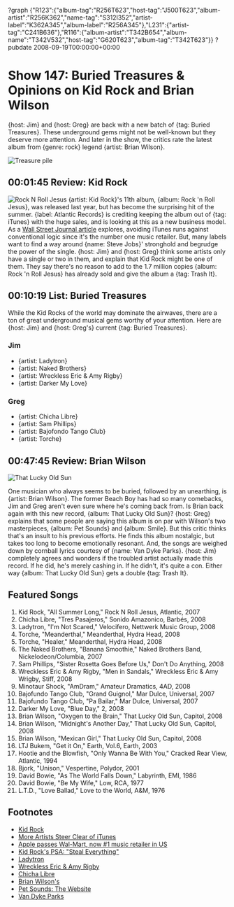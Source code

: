 ?graph {"R123":{"album-tag":"R256T623","host-tag":"J500T623","album-artist":"R256K362","name-tag":"S312I352","artist-label":"K362A345","album-label":"R256A345"},"L231":{"artist-tag":"C241B636"},"R116":{"album-artist":"T342B654","album-name":"T342V532","host-tag":"G620T623","album-tag":"T342T623"}}
?pubdate 2008-09-19T00:00:00+00:00

# Show 147: Buried Treasures & Opinions on Kid Rock and Brian Wilson
{host: Jim} and {host: Greg} are back with a new batch of {tag: Buried Treasures}. These underground gems might not be well-known but they deserve more attention. And later in the show, the critics rate the latest album from {genre: rock} legend {artist: Brian Wilson}.

![Treasure pile](http://static.soundopinions.org/images/buriedtreasures/treasurepile.jpg)

## 00:01:45 Review: Kid Rock
![Rock N Roll Jesus](https://upload.wikimedia.org/wikipedia/commons/8/8a/Rock_and_roll_jesus.jpg "252399/586705153")
{artist: Kid Rock}'s 11th album, {album: Rock 'n Roll Jesus}, was released last year, but has become the surprising hit of the summer. {label: Atlantic Records} is crediting keeping the album out of {tag: iTunes} with the huge sales, and is looking at this as a new business model. As a [Wall Street Journal article](http://online.wsj.com/news/articles/SB121987440206377643) explores, avoiding iTunes runs against conventional logic since it's the number one music retailer. But, many labels want to find a way around {name: Steve Jobs}' stronghold and begrudge the power of the single. {host: Jim} and {host: Greg} think some artists only have a single or two in them, and explain that Kid Rock might be one of them. They say there's no reason to add to the 1.7 million copies {album: Rock 'n Roll Jesus} has already sold and give the album a {tag: Trash It}.

## 00:10:19 List: Buried Treasures
While the Kid Rocks of the world may dominate the airwaves, there are a ton of great underground musical gems worthy of your attention. Here are {host: Jim} and {host: Greg's} current {tag: Buried Treasures}.

### Jim
- {artist: Ladytron}
- {artist: Naked Brothers}
- {artist: Wreckless Eric & Amy Rigby}
- {artist: Darker My Love}

### Greg
- {artist: Chicha Libre}
- {artist: Sam Phillips}
- {artist: Bajofondo Tango Club}
- {artist: Torche}

## 00:47:45 Review: Brian Wilson
![That Lucky Old Sun](http://is2.mzstatic.com/image/thumb/Music/v4/6d/a3/7d/6da37d30-82b1-8aea-58b3-6df8a77b5a16/source/600x600bb.jpg "61573/721272769")

One musician who always seems to be buried, followed by an unearthing, is {artist: Brian Wilson}. The former Beach Boy has had so many comebacks, Jim and Greg aren't even sure where he's coming back from. Is Brian back again with this new record, {album: That Lucky Old Sun}? {host: Greg} explains that some people are saying this album is on par with Wilson's two masterpieces, {album: Pet Sounds} and {album: Smile}. But this critic thinks that's an insult to his previous efforts. He finds this album nostalgic, but takes too long to become emotionally resonant. And, the songs are weighed down by cornball lyrics courtesy of {name: Van Dyke Parks}. {host: Jim} completely agrees and wonders if the troubled artist actually made this record. If he did, he's merely cashing in. If he didn't, it's quite a con. Either way {album: That Lucky Old Sun} gets a double {tag: Trash It}.

## Featured Songs
1. Kid Rock, "All Summer Long," Rock N Roll Jesus, Atlantic, 2007
2. Chicha Libre, "Tres Pasajeros," Sonido Amazonico, Barbés, 2008
3. Ladytron, "I'm Not Scared," Velocifero, Nettwerk Music Group, 2008
4. Torche, "Meanderthal," Meanderthal, Hydra Head, 2008
5. Torche, "Healer," Meanderthal, Hydra Head, 2008
6. The Naked Brothers, "Banana Smoothie," Naked Brothers Band, Nickelodeon/Columbia, 2007
7. Sam Phillips, "Sister Rosetta Goes Before Us," Don't Do Anything, 2008
8. Wreckless Eric & Amy Rigby, "Men in Sandals," Wreckless Eric & Amy Wrigby, Stiff, 2008
9. Minotaur Shock, "AmDram," Amateur Dramatics, 4AD, 2008
10. Bajofundo Tango Club, "Grand Guignol," Mar Dulce, Universal, 2007
11. Bajofundo Tango Club, "Pa Bailar," Mar Dulce, Universal, 2007
12. Darker My Love, "Blue Day," 2, 2008
13. Brian Wilson, "Oxygen to the Brain," That Lucky Old Sun, Capitol, 2008
14. Brian Wilson, "Midnight's Another Day," That Lucky Old Sun, Capitol, 2008
15. Brian Wilson, "Mexican Girl," That Lucky Old Sun, Capitol, 2008
16. LTJ Bukem, "Get it On," Earth, Vol.6, Earth, 2003
17. Hootie and the Blowfish, "Only Wanna Be With You," Cracked Rear View, Atlantic, 1994
18. Bjork, "Unison," Vespertine, Polydor, 2001
19. David Bowie, "As The World Falls Down," Labyrinth, EMI, 1986
20. David Bowie, "Be My Wife," Low, RCA, 1977
21. L.T.D., "Love Ballad," Love to the World, A&M, 1976

## Footnotes
- [Kid Rock](http://www.kidrock.com/)
- [More Artists Steer Clear of iTunes](http://online.wsj.com/article/SB121987440206377643.html?mod=googlenews_wsj)
- [Apple passes Wal-Mart, now #1 music retailer in US](http://arstechnica.com/news.ars/post/20080402-apple-passes-wal-mart-now-1-music-retailer-in-us.html)
- [Kid Rock's PSA: "Steal Everything"](http://www.youtube.com/watch?v=VpCADfZD-eg)
- [Ladytron](http://ladytronmusic.blogspot.com/)
- [Wreckless Eric & Amy Rigby](https://wrecklessericamyrigby.bandcamp.com/)
- [Chicha Libre](http://www.chichalibre.com/)
- [Brian Wilson's](http://www.brianwilson.com/)
- [Pet Sounds: The Website](http://www.petsounds.com/)
- [Van Dyke Parks](http://www.vandykeparks.com/)
